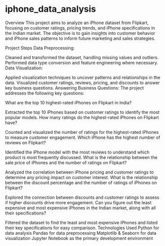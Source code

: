 # iphone_data_analysis

Overview
This project aims to analyze an iPhone dataset from Flipkart, focusing on customer ratings, pricing trends, and iPhone specifications in the Indian market. The objective is to gain insights into customer behavior and iPhone sales patterns to inform future marketing and sales strategies.

Project Steps
Data Preprocessing:

Cleaned and transformed the dataset, handling missing values and outliers.
Performed data type conversion and feature engineering where necessary.
Data Visualization:

Applied visualization techniques to uncover patterns and relationships in the data.
Visualized customer ratings, reviews, pricing, and discounts to answer key business questions.
Answering Business Questions: The project addresses the following key questions:

What are the top 10 highest-rated iPhones on Flipkart in India?

Extracted the top 10 iPhones based on customer ratings to identify the most popular models.
How many ratings do the highest-rated iPhones on Flipkart have?

Counted and visualized the number of ratings for the highest-rated iPhones to measure customer engagement.
Which iPhone has the highest number of reviews on Flipkart?

Identified the iPhone model with the most reviews to understand which product is most frequently discussed.
What is the relationship between the sale price of iPhones and the number of ratings on Flipkart?

Analyzed the correlation between iPhone pricing and customer ratings to determine any pricing impact on customer interest.
What is the relationship between the discount percentage and the number of ratings of iPhones on Flipkart?

Explored the connection between discounts and customer ratings to assess if higher discounts drive more engagement.
Can you figure out the least expensive and most expensive iPhones in the Indian market, along with all their specifications?

Filtered the dataset to find the least and most expensive iPhones and listed their key specifications for easy comparison.
Technologies Used
Python for data analysis
Pandas for data preprocessing
Matplotlib & Seaborn for data visualization
Jupyter Notebook as the primary development environment
